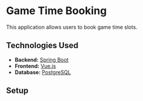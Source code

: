 # Game Time Booking

This application allows users to book game time slots.

## Technologies Used

- **Backend:** [Spring Boot](https://spring.io/projects/spring-boot)
- **Frontend:** [Vue.js](https://vuejs.org/)
- **Database:** [PostgreSQL](https://www.postgresql.org/)

## Setup
